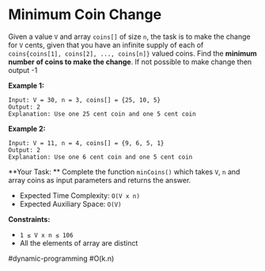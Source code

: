 Minimum Coin Change
===



Given a value `V` and array `coins[]` of size `n`, the task is to make the change for `V` cents, given that you have an infinite supply of each of `coins{coins[1], coins[2], ..., coins[n]}` valued coins. Find the **minimum number of coins to make the change**. If not possible to make change then output -1



**Example 1:**

```
Input: V = 30, n = 3, coins[] = {25, 10, 5}
Output: 2
Explanation: Use one 25 cent coin and one 5 cent coin
```



**Example 2:**
```
Input: V = 11, n = 4, coins[] = {9, 6, 5, 1} 
Output: 2 
Explanation: Use one 6 cent coin and one 5 cent coin
```



**Your Task: **
Complete the function `minCoins()` which takes `V`, `n` and array coins as input parameters and returns the answer.

- Expected Time Complexity: `O(V x n)`
- Expected Auxiliary Space: `O(V)`



**Constraints:**

- `1 ≤ V x n ≤ 106`
- All the elements of array are distinct



#dynamic-programming 	#O(k.n)